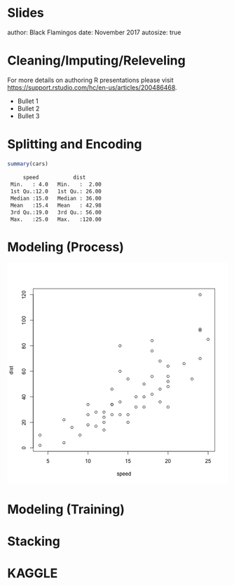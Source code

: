 Slides
========================================================
author: Black Flamingos
date: November 2017
autosize: true

Cleaning/Imputing/Releveling
========================================================

For more details on authoring R presentations please visit <https://support.rstudio.com/hc/en-us/articles/200486468>.

- Bullet 1
- Bullet 2
- Bullet 3

Splitting and Encoding
========================================================


```r
summary(cars)
```

```
     speed           dist       
 Min.   : 4.0   Min.   :  2.00  
 1st Qu.:12.0   1st Qu.: 26.00  
 Median :15.0   Median : 36.00  
 Mean   :15.4   Mean   : 42.98  
 3rd Qu.:19.0   3rd Qu.: 56.00  
 Max.   :25.0   Max.   :120.00  
```

Modeling (Process)
========================================================

![plot of chunk unnamed-chunk-2](Slides-figure/unnamed-chunk-2-1.png)

Modeling (Training)
========================================================

Stacking
========================================================

KAGGLE
========================================================
